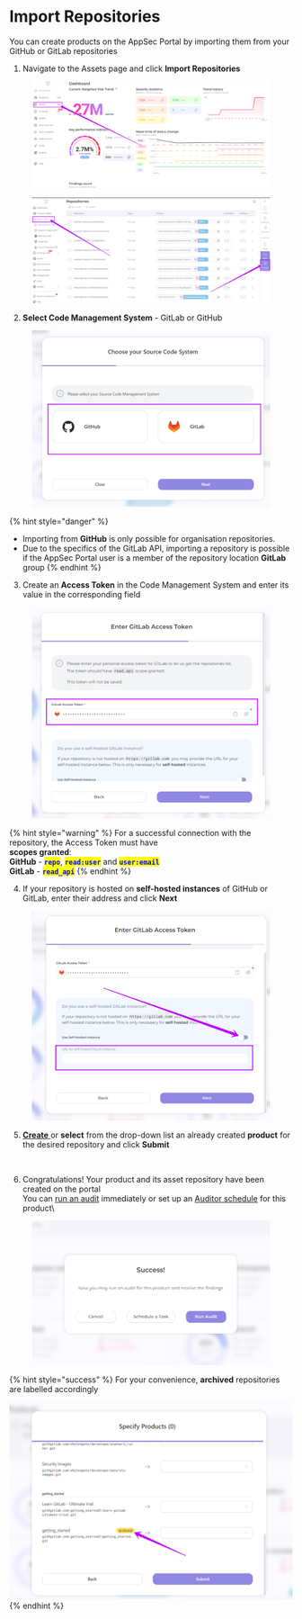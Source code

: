 # Import Repositories

You can create products on the AppSec Portal by importing them from your GitHub or GitLab repositories

1. Navigate to the Assets page and click **Import Repositories**

<figure><img src="../../../.gitbook/assets/image (153).png" alt=""><figcaption></figcaption></figure>

<figure><img src="../../../.gitbook/assets/image (3) (1).png" alt=""><figcaption></figcaption></figure>

2. **Select Code Management System** - GitLab or GitHub

<figure><img src="../../../.gitbook/assets/prod import2.png" alt=""><figcaption></figcaption></figure>

{% hint style="danger" %}
* Importing from **GitHub** is only possible for organisation repositories.
* Due to the specifics of the GitLab API, importing a repository is possible if the AppSec Portal user is a member of the repository location **GitLab** group
{% endhint %}

3. Create an **Access Token** in the Code Management System and enter its value in the corresponding field

<figure><img src="../../../.gitbook/assets/prod import 3.png" alt=""><figcaption></figcaption></figure>

{% hint style="warning" %}
For a successful connection with the repository, the Access Token must have \
**scopes granted**: \
**GitHub** - <mark style="color:blue;">**`repo`**</mark>, <mark style="color:blue;">**`read:user`**</mark> and <mark style="color:blue;">**`user:email`**</mark> \
**GitLab** - <mark style="color:blue;">**`read_api`**</mark>
{% endhint %}

4. If your repository is hosted on **self-hosted instances** of GitHub or GitLab, enter their address and click **Next**

<figure><img src="../../../.gitbook/assets/prod import 4.png" alt=""><figcaption></figcaption></figure>

5. [**Create** ](product-creation.md)or **select** from the drop-down list an already created **product** for the desired repository and click **Submit**

<figure><img src="../../../.gitbook/assets/prod impor5.gif" alt=""><figcaption></figcaption></figure>

6. Congratulations! Your product and its asset repository have been created on the portal\
   You can [run an audit](../../auditor/run-audit/run-audit-manually.md) immediately or set up an [Auditor schedule](../../auditor/run-audit/scheduled-audit-run.md) for this product\


<figure><img src="../../../.gitbook/assets/prod import 7.png" alt=""><figcaption></figcaption></figure>

{% hint style="success" %}
For your convenience, **archived** repositories are labelled accordingly

<img src="../../../.gitbook/assets/prod import 6.png" alt="" data-size="original">
{% endhint %}
